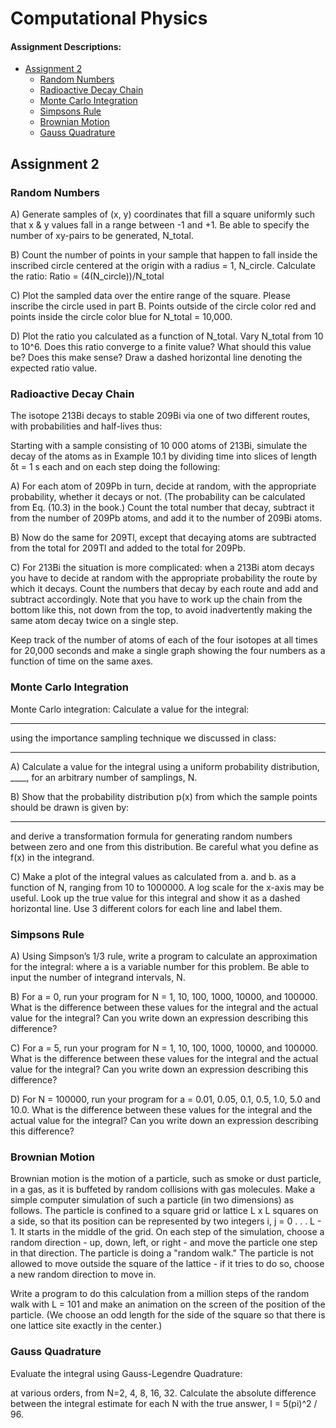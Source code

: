 # Computational Physics
#### Assignment Descriptions:
- [Assignment 2](#assignment-2)
  - [Random Numbers](#random-numbers)
  - [Radioactive Decay Chain](#radioactive-decay-chain)
  - [Monte Carlo Integration](#monte-carlo-integration)
  - [Simpsons Rule](#simpsons-rule)
  - [Brownian Motion](#brownian-motion)
  - [Gauss Quadrature](#gauss-quadrature)
## Assignment 2
### Random Numbers
A) Generate samples of (x, y) coordinates that fill a square uniformly such that x & y values fall in a range between -1 and +1. Be able to specify the number of xy-pairs to be generated, N_total.

B) Count the number of points in your sample that happen to fall inside the inscribed circle centered at the origin with a radius = 1, N_circle. Calculate the ratio: Ratio = (4(N_circle))/N_total

C) Plot the sampled data over the entire range of the square. Please inscribe the circle used in part B. Points outside of the circle color red and points inside the circle color blue for N_total = 10,000.

D) Plot the ratio you calculated as a function of N_total. Vary N_total from 10 to 10^6. Does this ratio converge to a finite value? What should this value be? Does this make sense? Draw a dashed horizontal line denoting the expected ratio value.

### Radioactive Decay Chain
The isotope 213Bi decays to stable 209Bi via one of two different routes, with probabilities
and half-lives thus:

Starting with a sample consisting of 10 000 atoms of 213Bi, simulate the decay of the atoms
as in Example 10.1 by dividing time into slices of length δt = 1 s each and on each step
doing the following:

A) For each atom of 209Pb in turn, decide at random, with the appropriate probability,
whether it decays or not. (The probability can be calculated from Eq. (10.3) in the
book.) Count the total number that decay, subtract it from the number of 209Pb
atoms, and add it to the number of 209Bi atoms.

B) Now do the same for 209Tl, except that decaying atoms are subtracted from the total
for 209Tl and added to the total for 209Pb.

C) For 213Bi the situation is more complicated: when a 213Bi atom decays you have
to decide at random with the appropriate probability the route by which it decays.
Count the numbers that decay by each route and add and subtract accordingly.
Note that you have to work up the chain from the bottom like this, not down from the
top, to avoid inadvertently making the same atom decay twice on a single step.

Keep track of the number of atoms of each of the four isotopes at all times for 20,000
seconds and make a single graph showing the four numbers as a function of time on the
same axes.

### Monte Carlo Integration

Monte Carlo integration: Calculate a value for the integral:
___
using	the	importance	sampling	technique	we	discussed	in	class:
___
A) Calculate	a	value	for	the	integral	using	a	uniform	probability	distribution,	____,	for	an	arbitrary	number	of	samplings,	N.

B) Show that the probability distribution p(x) from which the sample points should be drawn is given by:
___

and derive a transformation formula for generating random numbers between zero and one from this distribution. Be careful what you define as f(x) in the integrand.

C) Make a plot of the integral values as calculated from a. and b. as a function of N, ranging from 10 to 1000000. A log scale for the x-axis may be useful. Look up the true value for this integral and show it as a dashed horizontal line. Use 3 different colors for each line and label them.

### Simpsons Rule

A) Using Simpson’s 1/3 rule, write a program to calculate an approximation for the
integral:
where a is a variable number for this problem. Be able to input the number of integrand intervals, N. 

B) For a = 0, run your program for N = 1, 10, 100, 1000, 10000, and 100000. What is the difference between these values for the integral and the actual value for the integral? Can you write down an expression describing this difference?

C) For a = 5, run your program for N = 1, 10, 100, 1000, 10000, and 100000. What is the difference between these values for the integral and the actual value for the integral? Can you write down an expression describing this difference?

D) For N = 100000, run your program for a = 0.01, 0.05, 0.1, 0.5, 1.0, 5.0 and 10.0. What is the difference between these values for the integral and the actual value for the integral? Can you write down an expression describing this difference?

### Brownian Motion
Brownian motion is the motion of a particle, such as smoke or dust particle, in a gas, as it is buffeted by random collisions with gas molecules. Make a simple computer simulation of such a particle (in two dimensions) as follows. The particle is confined to a square grid or lattice L x L squares on a side, so that its position can be represented by two integers i, j = 0 . . . L - 1. It starts in the middle of the grid. On each step of the simulation, choose a random direction - up, down, left, or right - and move the particle one step in that direction. The particle is doing a "random walk." The particle is not allowed to move outside the square of the lattice - if it tries to do so, choose a new random direction to move in.

Write a program to do this calculation from a million steps of the random walk with L = 101 and make an animation on the screen of the position of the particle. (We choose an odd length for the side of the square so that there is one lattice site exactly in the center.)

### Gauss Quadrature
Evaluate the	integral using	Gauss-Legendre Quadrature:

at	various	orders,	from	N=2,	4,	8,	16,	32.		Calculate	the	absolute	difference	between	the	
integral	estimate	for	each	N	with	the	true	answer,	I = 5(pi)^2 / 96.	
